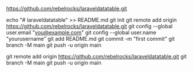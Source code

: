 https://github.com/rebelrocks/laraveldatatable.git

echo "# laraveldatatable" >> README.md
git init
git remote add origin https://github.com/rebelrocks/laraveldatatable.git
git config --global user.email "you@example.com"
git config --global user.name "yourusername"
git add README.md
git commit -m "first commit"
git branch -M main
git push -u origin main

git remote add origin https://github.com/rebelrocks/laraveldatatable.git
git branch -M main
git push -u origin main


